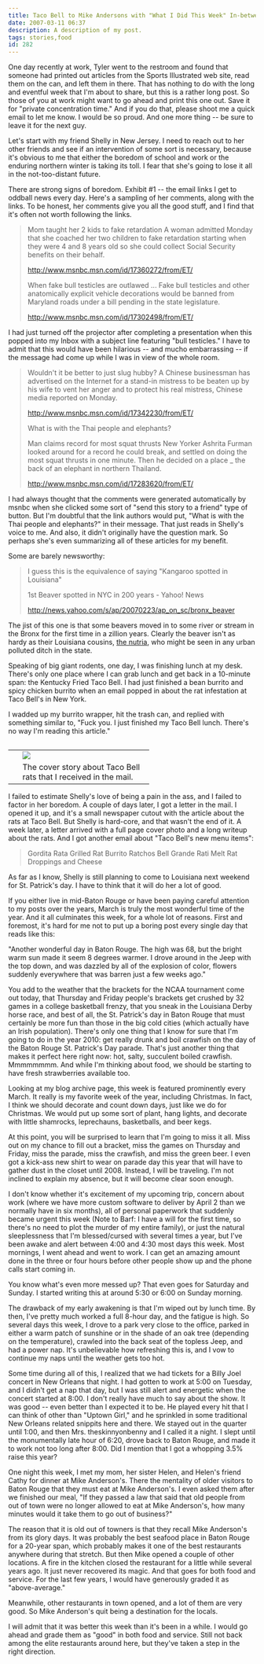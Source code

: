 ```yaml
---
title: Taco Bell to Mike Andersons with "What I Did This Week" In-between
date: 2007-03-11 06:37
description: A description of my post.
tags: stories,food
id: 282
---
```

One day recently at work, Tyler went to the restroom and found that someone had printed out articles from the Sports Illustrated web site, read them on the can, and left them in there.  That has nothing to do with the long and eventful week that I'm about to share, but this is a rather long post.  So those of you at work might want to go ahead and print this one out.  Save it for "private concentration time."  And if you do that, please shoot me a quick email to let me know.  I would be so proud.  And one more thing -- be sure to leave it for the next guy.

Let's start with my friend Shelly in New Jersey.  I need to reach out to her other friends and see if an intervention of some sort is necessary, because it's obvious to me that either the boredom of school and work or the enduring northern winter is taking its toll.  I fear that she's going to lose it all in the not-too-distant future.

There are strong signs of boredom.  Exhibit #1 -- the email links I get to oddball news every day.  Here's a sampling of her comments, along with the links.  To be honest, her comments give you all the good stuff, and I find that it's often not worth following the links.

<blockquote>Mom taught her 2 kids to fake retardation
A woman admitted Monday that she coached her two children to fake retardation starting when they were 4 and 8 years old so she could collect Social Security benefits on their behalf.

<a href="http://www.msnbc.msn.com/id/17360272/from/ET/" target="_blank">http://www.msnbc.msn.com/id/17360272/from/ET/</a>

When fake bull testicles are outlawed ...
Fake bull testicles and other anatomically explicit vehicle decorations would be banned from Maryland roads under a bill pending in the state legislature.

<a href="http://www.msnbc.msn.com/id/17302498/from/ET/" target="_blank">http://www.msnbc.msn.com/id/17302498/from/ET/</a></blockquote>

I had just turned off the projector after completing a presentation when this popped into my Inbox with a subject line featuring "bull testicles."  I have to admit that this would have been hilarious -- and mucho embarrassing -- if the message had come up while I was in view of the whole room.

<blockquote>Wouldn't it be better to just slug hubby?
A Chinese businessman has advertised on the Internet for a stand-in mistress to be beaten up by his wife to vent her anger and to protect his real mistress, Chinese media reported on Monday.

<a href="http://www.msnbc.msn.com/id/17302498/from/ET/" target="_blank">http://www.msnbc.msn.com/id/17342230/from/ET/ 	</a>

What is with the Thai people and elephants?

Man claims record for most squat thrusts
New Yorker Ashrita Furman looked around for a record he could break, and settled on doing the most squat thrusts in one minute. Then he decided on a place _ the back of an elephant in northern Thailand.

<a href="http://www.msnbc.msn.com/id/17283620/from/ET/" target="_blank">http://www.msnbc.msn.com/id/17283620/from/ET/</a></blockquote>

I had always thought that the comments were generated automatically by msnbc when she clicked some sort of "send this story to a friend" type of button.  But I'm doubtful that the link authors would put, "What is with the Thai people and elephants?" in their message.  That just reads in Shelly's voice to me.  And also, it didn't originally have the question mark.  So perhaps she's even summarizing all of these articles for my benefit.

Some are barely newsworthy:

<blockquote>I guess this is the equivalence of saying "Kangaroo spotted in Louisiana"

1st Beaver spotted in NYC in 200 years - Yahoo! News

<a href="http://news.yahoo.com/s/ap/20070223/ap_on_sc/bronx_beaver" target="_blank">http://news.yahoo.com/s/ap/20070223/ap_on_sc/bronx_beaver</a></blockquote>

The jist of this one is that some beavers moved in to some river or stream in the Bronx for the first time in a zillion years.  Clearly the beaver isn't as hardy as their Louisiana cousins, <a href="http://theskinnyonbenny.com/dailyphoto/2007/page.php?year=2007&month=03&day=06" target="_blank">the nutria</a>, who might be seen in any urban polluted ditch in the state.

Speaking of big giant rodents, one day, I was finishing lunch at my desk.  There's only one place where I can grab lunch and get back in a 10-minute span:  the Kentucky Fried Taco Bell.  I had just finished a bean burrito and spicy chicken burrito when an email popped in about the rat infestation at Taco Bell's in New York.

I wadded up my burrito wrapper, hit the trash can, and replied with something similar to, "Fuck you.  I just finished my Taco Bell lunch.  There's no way I'm reading this article."

<table cell padding="2" align="right"><tr><td width="5" rowspan="2"><spacer type="block" width="5" height="1"></td><td width="250" ><img src="/img/rats.jpg"></td></tr><tr><td class="caption" width="250">The cover story about Taco Bell rats that I received in the mail.</td></tr></table>

I failed to estimate Shelly's love of being a pain in the ass, and I failed to factor in her boredom.  A couple of days later, I got a letter in the mail.  I opened it up, and it's a small newspaper cutout with the article about the rats at Taco Bell.  But Shelly is hard-core, and that wasn't the end of it.  A week later, a letter arrived with a full page cover photo and a long writeup about the rats.  And I got another email about "Taco Bell's new menu items":  

<blockquote>Gordita Rata
Grilled Rat Burrito
Ratchos Bell Grande
Rati Melt
Rat Droppings and Cheese</blockquote>

As far as I know, Shelly is still planning to come to Louisiana next weekend for St. Patrick's day.  I have to think that it will do her a lot of good.

If you either live in mid-Baton Rouge or have been paying careful attention to my posts over the years, March is truly the most wonderful time of the year.  And it all culminates this week, for a whole lot of reasons.  First and foremost, it's hard for me not to put up a boring post every single day that reads like this:

"Another wonderful day in Baton Rouge.  The high was 68, but the bright warm sun made it seem 8 degrees warmer.  I drove around in the Jeep with the top down, and was dazzled by all of the explosion of color, flowers suddenly everywhere that was barren just a few weeks ago."

You add to the weather that the brackets for the NCAA tournament come out today, that Thursday and Friday people's brackets get crushed by 32 games in a college basketball frenzy, that you sneak in the Louisiana Derby horse race, and best of all, the St. Patrick's day in Baton Rouge that must certainly be more fun than those in the big cold cities (which actually have an Irish population).  There's only one thing that I know for sure that I'm going to do in the year 2010:  get really drunk and boil crawfish on the day of the Baton Rouge St. Patrick's Day parade.  That's just another thing that makes it perfect here right now:  hot, salty, succulent boiled crawfish.  Mmmmmmmm.  And while I'm thinking about food, we should be starting to have fresh strawberries available too.

Looking at my blog archive page, this week is featured prominently every March.  It really is my favorite week of the year, including Christmas.  In fact, I think we should decorate and count down days, just like we do for Christmas.  We would put up some sort of plant, hang lights, and decorate with little shamrocks, leprechauns, basketballs, and beer kegs.

At this point, you will be surprised to learn that I'm going to miss it all.  Miss out on my chance to fill out a bracket, miss the games on Thursday and Friday, miss the parade, miss the crawfish, and miss the green beer.  I even got a kick-ass new shirt to wear on parade day this year that will have to gather dust in the closet until 2008.  Instead, I will be traveling.  I'm not inclined to explain my absence, but it will become clear soon enough.

I don't know whether it's excitement of my upcoming trip, concern about work (where we have more custom software to deliver by April 2 than we normally have in six months), all of personal paperwork that suddenly became urgent this week (Note to Barf:  I have a will for the first time, so there's no need to plot the murder of my entire family), or just the natural sleeplessness that I'm blessed/cursed with several times a year, but I've been awake and alert between 4:00 and 4:30 most days this week.  Most mornings, I went ahead and went to work.  I can get an amazing amount done in the three or four hours before other people show up and the phone calls start coming in.

You know what's even more messed up?  That even goes for Saturday and Sunday.  I started writing this at around 5:30 or 6:00 on Sunday morning.

The drawback of my early awakening is that I'm wiped out by lunch time.  By then, I've pretty much worked a full 8-hour day, and the fatigue is high.  So several days this week, I drove to a park very close to the office, parked in either a warm patch of sunshine or in the shade of an oak tree (depending on the temperature), crawled into the back seat of the topless Jeep, and had a power nap.  It's unbelievable how refreshing this is, and I vow to continue my naps until the weather gets too hot.

Some time during all of this, I realized that we had tickets for a Billy Joel concert in New Orleans that night.  I had gotten to work at 5:00 on Tuesday, and I didn't get a nap that day, but I was still alert and energetic when the concert started at 8:00.  I don't really have much to say about the show.  It was good -- even better than I expected it to be.  He played every hit that I can think of other than "Uptown Girl,"
and he sprinkled in some traditional New Orleans related snippits here and there.  We stayed out in the quarter until 1:00, and then Mrs. theskinnyonbenny and I called it a night.  I slept until the monumentally late hour of 6:20, drove back to Baton Rouge, and made it to work not too long after 8:00.  Did I mention that I got a whopping 3.5% raise this year?

One night this week, I met my mom, her sister Helen, and Helen's friend Cathy for dinner at Mike Anderson's.  There the mentality of older visitors to Baton Rouge that they must eat at Mike Anderson's.  I even asked them after we finished our meal, "If they passed a law that said that old people from out of town were no longer allowed to eat at Mike Anderson's, how many minutes would it take them to go out of business?"

The reason that it is old out of towners is that they recall Mike Anderson's from its glory days.  It was probably the best seafood place in Baton Rouge for a 20-year span, which probably makes it one of the best restaurants anywhere during that stretch.  But then Mike opened a couple of other locations.  A fire in the kitchen closed the restaurant for a little while several years ago.  It just never recovered its magic.  And that goes for both food and service.  For the last few years, I would have generously graded it as "above-average."

Meanwhile, other restaurants in town opened, and a lot of them are very good.  So Mike Anderson's quit being a destination for the locals.

I will admit that it was better this week than it's been in a while.  I would go ahead and grade them as "good" in both food and service.  Still not back among the elite restaurants around here, but they've taken a step in the right direction.